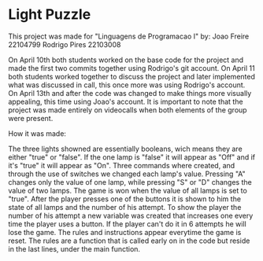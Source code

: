 # Light Puzzle

This project was made for "Linguagens de Programacao I" by:
Joao Freire 22104799
Rodrigo Pires 22103008

On April 10th both students worked on the base code for the project and made the first two commits together using Rodrigo's git account.
On April 11 both students worked together to discuss the project and later implemented what was discussed in call, this once more was using Rodrigo's account.
On April 13th and after the code was changed to make things more visually appealing, this time using Joao's account.
It is important to note that the project was made entirely on videocalls when both elements of the group were present.

How it was made:

The three lights showned are essentially booleans, wich means they are either "true" or "false".
If the one lamp is "false" it will appear as "Off" and if it's "true" it will appear as "On".
Three commands where created, and through the use of switches we changed each lamp's value.
Pressing "A" changes only the value of one lamp, while pressing "S" or "D" changes the value of two lamps.
The game is won when the value of all lamps is set to "true".
After the player presses one of the buttons it is shown to him the state of all lamps and the number of his attempt.
To show the player the number of his attempt a new variable was created that increases one every time the player uses a button.
If the player can't do it in 6 attempts he will lose the game.
The rules and instructions appear everytime the game is reset.
The rules are a function that is called early on in the code but reside in the last lines, under the main function.
